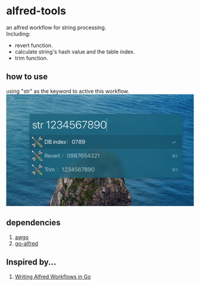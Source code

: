 # alfred-tools
an alfred workflow for string processing.  
Including: 
 - revert function.
 - calculate string's hash value and the table index.
 - trim function.

## how to use
using "str" as the keyword to active this workflow.  
![screenshot](./screenshot.jpg)

## dependencies
1. [awgo](https://github.com/deanishe/awgo)
2. [go-alfred](https://github.com/jason0x43/go-alfred)

## Inspired by...
1. [Writing Alfred Workflows in Go](https://medium.com/@nikitavoloboev/writing-alfred-workflows-in-go-2a44f62dc432)
